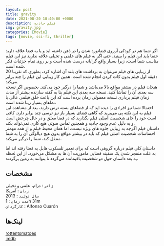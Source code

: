 ```yaml
---
layout: post
title: gravity
date: 2021-08-20 10:40:00 +0000
description: فیلم جاذبه
img: gravity.jpg
categories: [Movie]
tags: [movie, sci-fi, thriller]
---
```


اگر شما هم در کودکی آرزوی فضانورد شدن را در ذهن داشته اید و یا به فضا علاقه دارید حتما باید این فیلم را ببینید. حتی اگر به فیلم های علمی و تخیلی علاقه ندارید نیز این فیلم مناسب شما است، زیرا بسیار واقع گرایانه درست شده است و بر روی تمام جزئیات فکر شده است.  
از زیبایی های فیلم می‌توان به برداشت های بلند آن اشاره کرد، بطوری که تقریبا 20 دقیقه اول فیلم بدون کات کردن انجام شده است. همین کار زیبایی این فیلم را چند برابر می‌کند.  
هیجان فیلم در بیشتر مواقع بالا می‌باشد و شما را درگیر خود می‌کند. بخصوص اگر نسخه سه بعدی آن را تماشا کنید. نسخه سه بعدی این فیلم بنا به گفته سازنده بیشتر از مدت زمان فیلم برداری نسخه معمولی زمان برده است که این باعث خلق فیلمی عالی با نماهای بسیار زیبا شده است.  
احتمالا شما نیز افرادی را دیده اید که از فضاهای بسته ترس دارند، بعد از مشاهده این فیلم به این نکته پی می‌برید که گاهی فضای بسیار باز نیز ترسی چند برابر دارد. کافی است خود را جای شخصیت اصلی فیلم بگذارید که در فضا معلق و در حال چرخش است و به دلیل عدم وجود جاذبه و همچنین تماس صوتی هیچ کاری نمی‌تواند بکند.  
داستان فیلم اگرچه به زیبایی جلوه های ویژه نیست، اما همان محیط فیلم و از همه مهمتر احساسات شخصیت اصلی فیلم که باید در بیشتر مواقع بدون هیچ دیالوگی آن را به شما منتقل کند، شما را درگیر می‌کند.  

داستان کلی فیلم درباره گروهی است که برای تعمیر تلسکوب هابل به فضا رفته اند اما به علت منفجر شدن یک سفینه فضایی ماموریت آن ها به مشکل می‌خورد. از این لحظه به بعد داستان حول دو شخصیت باقیمانده می‌گردد تا بتوانند به زمین برگردند.  


## مشخصات

`ژانر` : درام، علمی و تخیلی  
`زبان` : آمریکا  
`سال تولید` : 2013  
`مدت زمان` : 1h 31m  
`کارگردان` : Alfonso Cuarón  

## لینک‌ها

[rottentomatoes](https://www.rottentomatoes.com/m/gravity_2013)  
[imdb](https://www.imdb.com/title/tt1454468/)